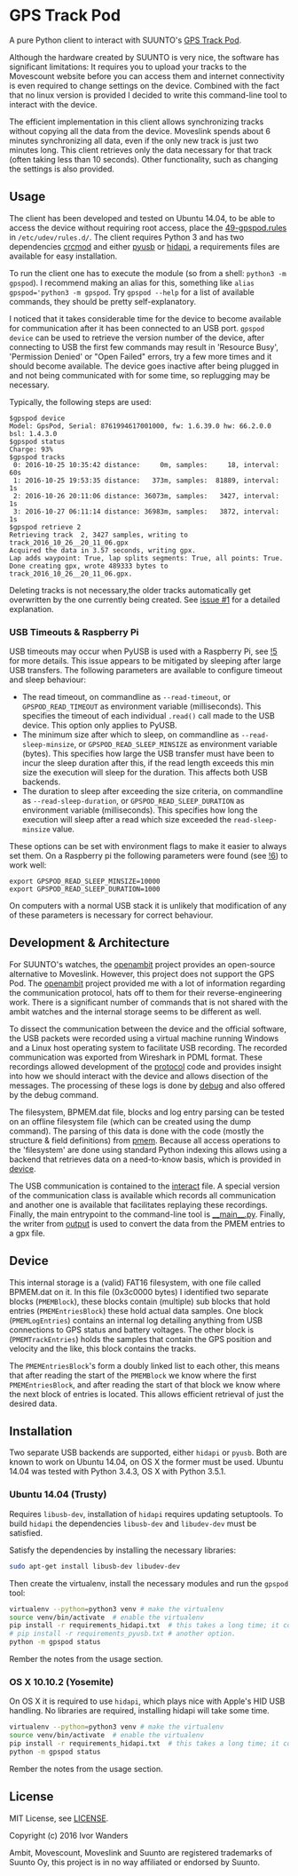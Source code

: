 # GPS Track Pod
A pure Python client to interact with SUUNTO's [GPS Track Pod][suunto_pod].

Although the hardware created by SUUNTO is very nice, the software has significant limitations: It requires you to upload your tracks to the Movescount website before you can access them and internet connectivity is even required to change settings on the device. Combined with the fact that no linux version is provided I decided to write this command-line tool to interact with the device.

The efficient implementation in this client allows synchronizing tracks without copying all the data from the device. Moveslink spends about 6 minutes synchronizing all data, even if the only new track is just two minutes long. This client retrieves only the data necessary for that track (often taking less than 10 seconds). Other functionality, such as changing the settings is also provided.

## Usage
The client has been developed and tested on Ubuntu 14.04, to be able to access the device without requiring root access, place the [49-gpspod.rules][udevrules] in `/etc/udev/rules.d/`. The client requires Python 3 and has two dependencies [crcmod][crcmod] and either [pyusb][pyusb] or [hidapi][hidapi], a requirements files are available for easy installation.

To run the client one has to execute the module (so from a shell: `python3 -m gpspod`). I recommend making an alias for this, something like `alias gpspod='python3 -m gpspod`. Try `gpspod --help` for a list of available commands, they should be pretty self-explanatory.

I noticed that it takes considerable time for the device to become available for communication after it has been connected to an USB port. `gpspod device`  can be used to retrieve the version number of the device, after connecting to USB the first few commands may result in 'Resource Busy', 'Permission Denied' or "Open Failed" errors, try a few more times and it should become available. The device goes inactive after being plugged in and not being communicated with for some time, so replugging may be necessary.

Typically, the following steps are used:
```
$gpspod device
Model: GpsPod, Serial: 8761994617001000, fw: 1.6.39.0 hw: 66.2.0.0 bsl: 1.4.3.0 
$gpspod status
Charge: 93%
$gpspod tracks
 0: 2016-10-25 10:35:42 distance:     0m, samples:     18, interval:  60s
 1: 2016-10-25 19:53:35 distance:   373m, samples:  81889, interval:  1s
 2: 2016-10-26 20:11:06 distance: 36073m, samples:   3427, interval:  1s
 3: 2016-10-27 06:11:14 distance: 36983m, samples:   3872, interval:  1s
$gpspod retrieve 2
Retrieving track  2, 3427 samples, writing to track_2016_10_26__20_11_06.gpx
Acquired the data in 3.57 seconds, writing gpx.
Lap adds waypoint: True, lap splits segments: True, all points: True.
Done creating gpx, wrote 489333 bytes to track_2016_10_26__20_11_06.gpx.
```

Deleting tracks is not necessary,the older tracks automatically get overwritten by the one currently being created. See [issue #1](../../issues/1) for a detailed explanation.

### USB Timeouts & Raspberry Pi
USB timeouts may occur when PyUSB is used with a Raspberry Pi, see [!5][!5] for more details. This issue appears to be mitigated by sleeping after large USB transfers. The following parameters are available to configure timeout and sleep behaviour:

 - The read timeout, on commandline as `--read-timeout`, or `GPSPOD_READ_TIMEOUT` as environment variable (milliseconds). This specifies the timeout of each individual `.read()` call made to the USB device. This option only applies to PyUSB.
 - The minimum size after which to sleep, on commandline as `--read-sleep-minsize`, or `GPSPOD_READ_SLEEP_MINSIZE` as environment variable (bytes). This specifies how large the USB transfer must have been to incur the sleep duration after this, if the read length exceeds this min size the execution will sleep for the duration. This affects both USB backends.
 - The duration to sleep after exceeding the size criteria, on commandline as `--read-sleep-duration`, or `GPSPOD_READ_SLEEP_DURATION` as environment variable (milliseconds). This specifies how long the execution will sleep after a read which size exceeded the `read-sleep-minsize` value.

These options can be set with environment flags to make it easier to always set them. On a Raspberry pi the following parameters were found (see [!6][!6]) to work well:
```
export GPSPOD_READ_SLEEP_MINSIZE=10000
export GPSPOD_READ_SLEEP_DURATION=1000
```

On computers with a normal USB stack it is unlikely that modification of any of these parameters is necessary for correct behaviour.


## Development & Architecture
For SUUNTO's watches, the [openambit][openambit] project provides an open-source alternative to Moveslink. However, this project does not support the GPS Pod. The [openambit][openambit] project provided me with a lot of information regarding the  communication protocol, hats off to them for their reverse-engineering work. There is a significant number of commands that is not shared with the ambit watches and the internal storage seems to be different as well.

To dissect the communication between the device and the official software, the USB packets were recorded using a virtual machine running Windows and a Linux host operating system to facilitate USB recording. The recorded communication was exported from Wireshark in PDML format. These recordings allowed development of the [protocol][protocolpy] code and provides insight into how we should interact with the device and allows disection of the messages. The processing of these logs is done by [debug][debugpy] and also offered by the debug command.

The filesystem, BPMEM.dat file, blocks and log entry parsing can be tested on an offline filesystem file (which can be created using the dump command). The parsing of this data is done with the code (mostly the structure & field definitions) from [pmem][pmempy]. Because all access operations to the 'filesystem' are done using standard Python indexing this allows using a backend that retrieves data on a need-to-know basis, which is provided in [device][devicepy].

The USB communication is contained to the [interact][interactpy] file. A special version of the communication class is available which records all communication and another one is available that facilitates replaying these recordings. Finally, the main entrypoint to the command-line tool is [\_\_main\_\_.py][mainpy]. Finally, the writer from [output][outputpy] is used to convert the data from the PMEM entries to a gpx file.

## Device
This internal storage is a (valid) FAT16 filesystem, with one file called BPMEM.dat on it. In this file (0x3c0000 bytes) I identified two separate blocks (`PMEMBlock`), these blocks contain (multiple) sub blocks that hold entries (`PMEMEntriesBlock`) these hold actual data samples. One block (`PMEMLogEntries`) contains an internal log detailing anything from USB connections to GPS status and battery voltages. The other block is (`PMEMTrackEntries`) holds the samples that contain the GPS position and velocity and the like, this block contains the tracks.

The `PMEMEntriesBlock`'s form a doubly linked list to each other, this means that after reading the start of the `PMEMBlock` we know where the first `PMEMEntriesBlock`, and after reading the start of that block we know where the next block of entries is located. This allows efficient retrieval of just the desired data.

## Installation
Two separate USB backends are supported, either `hidapi` or `pyusb`. Both are known to work on Ubuntu 14.04, on OS X the former must be used. Ubuntu 14.04 was tested with Python 3.4.3, OS X with Python 3.5.1.

### Ubuntu 14.04 (Trusty)
Requires `libusb-dev`, installation of `hidapi` requires updating setuptools. To build `hidapi` the dependencies `libusb-dev` and `libudev-dev` must be satisfied.

Satisfy the dependencies by installing the necessary libraries:
```bash
sudo apt-get install libusb-dev libudev-dev
```

Then create the virtualenv, install the necessary modules and run the `gpspod` tool:
```bash
virtualenv --python=python3 venv # make the virtualenv
source venv/bin/activate  # enable the virtualenv
pip install -r requirements_hidapi.txt  # this takes a long time; it compiles hidapi.
# pip install -r requirements_pyusb.txt # another option.
python -m gpspod status
```
Rember the notes from the usage section.

### OS X 10.10.2 (Yosemite)
On OS X it is required to use `hidapi`, which plays nice with Apple's HID USB handling. No libraries are required, installing hidapi will take some time.

```bash
virtualenv --python=python3 venv # make the virtualenv
source venv/bin/activate  # enable the virtualenv
pip install -r requirements_hidapi.txt  # this takes a long time; it compiles hidapi.
python -m gpspod status
```

Rember the notes from the usage section.

## License
MIT License, see [LICENSE](LICENSE).

Copyright (c) 2016 Ivor Wanders

Ambit, Movescount, Moveslink and Suunto are registered trademarks of Suunto Oy, this project is in no way affiliated or endorsed by Suunto.

[suunto_pod]: http://www.suunto.com/en-GB/Products/PODs/Suunto-GPS-Track-POD/
[openambit]: https://github.com/openambitproject/openambit/
[udevrules]: 49-gpspod.rules
[pyusb]: https://walac.github.io/pyusb/
[hidapi]: https://pypi.python.org/pypi/hidapi
[crcmod]: https://pypi.python.org/pypi/crcmod
[requirements]: requirements.txt
[protocolpy]: gpspod/protocol.py
[pmempy]: gpspod/pmem.py
[interactpy]: gpspod/interact.py
[devicepy]: gpspod/device.py
[debugpy]: gpspod/debug.py
[mainpy]: gpspod/__main__.py
[outputpy]: gpspod/output.py
[!5]: https://github.com/iwanders/gps_track_pod/issues/5
[!6]: https://github.com/iwanders/gps_track_pod/pull/6
